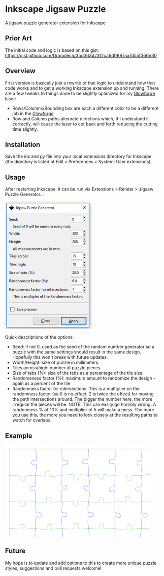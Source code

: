 # Inkscape Jigsaw Puzzle
A jigsaw puzzle generator extension for Inkscape

## Prior Art
The initial code and logic is based on this gist: https://gist.github.com/Draradech/35d36347312ca6d0887aa7d55f366e30

## Overview
First version is basically just a rewrite of that logic to understand how that code works and to get a working Inkscape extension up and running.  There are a few tweaks to things done to be slightly optimized for my [Glowforge](https://glowforge.us/BHZAKLOU) laser:
- Rows/Columns/Bounding box are each a different color to be a different job in the [Glowforge](https://glowforge.us/BHZAKLOU)
- Row and Column paths alternate directions which, if I understand it correctly, will cause the laser to cut back and forth reducing the cutting time slightly.

## Installation
Save the inx and py file into your local extensions directory for Inkscape (the directory is listed at Edit > Preferences > System: User extensions).

## Usage
After restarting Inkscape, it can be run via Extensions > Render > Jigsaw Puzzle Generator...

![Options dialog](/images/Options.png?raw=true)

Quick descriptions of the options:
- Seed: if not 0, used as the seed of the random number generator so a puzzle with the same settings should result in the same design.  Hopefully this won't break with future updates.
- Width/Height: size of puzzle in millimeters.
- Tiles across/high: number of puzzle pieces.
- Size of tabs (%): size of the tabs as a percentage of the tile size.
- Randomeness factor (%): maximum amount to randomize the design - again as a percent of the tile
- Randomness factor for intersections: This is a multiplier on the randomness factor (so 0 is no effect, 2 is twice the effect) for moving the path intersections around.  The bigger the number here, the more irregular the pieces will be.  NOTE: This can easily go horribly wrong. A randomness % of 10% and multiplier of 5 will make a mess.  The more you use this, the more you need to look closely at the resulting paths to watch for overlaps.

## Example
![Sample Puzzle Part](/images/PuzzlePart.png?raw=true)

## Future
My hope is to update and add options to this to create more unique puzzle styles, suggestions and pull requests welcome!